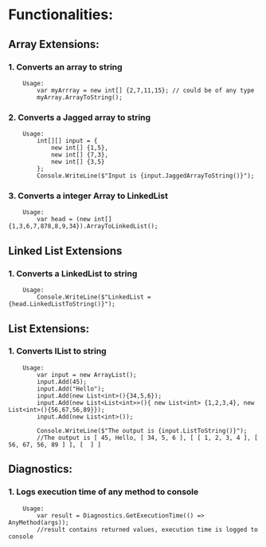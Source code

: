 # Functionalities:

## Array Extensions:
### 1. Converts an array to string
        Usage:
            var myArrray = new int[] {2,7,11,15}; // could be of any type
            myArray.ArrayToString();
### 2. Converts a Jagged array to string
        Usage:
            int[][] input = {
                new int[] {1,5},
                new int[] {7,3},
                new int[] {3,5}
            };
            Console.WriteLine($"Input is {input.JaggedArrayToString()}");
### 3. Converts a integer Array to LinkedList
        Usage: 
            var head = (new int[] {1,3,6,7,878,8,9,34}).ArrayToLinkedList();

## Linked List Extensions
### 1. Converts a LinkedList to string
        Usage:
            Console.WriteLine($"LinkedList = {head.LinkedListToString()}");

## List Extensions:
### 1. Converts IList to string
        Usage:
            var input = new ArrayList();
            input.Add(45);
            input.Add("Hello");
            input.Add(new List<int>(){34,5,6});
            input.Add(new List<List<int>>(){ new List<int> {1,2,3,4}, new List<int>(){56,67,56,89}});
            input.Add(new List<int>());

            Console.WriteLine($"The output is {input.ListToString()}");
            //The output is [ 45, Hello, [ 34, 5, 6 ], [ [ 1, 2, 3, 4 ], [ 56, 67, 56, 89 ] ], [  ] ]

## Diagnostics:
### 1. Logs execution time of any method to console
        Usage:
            var result = Diagnostics.GetExecutionTime(() => AnyMethod(args));
            //result contains returned values, execution time is logged to console  

